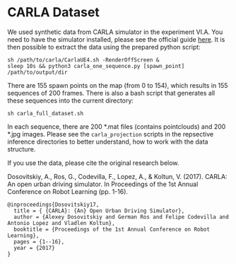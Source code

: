 # CARLA Dataset

We used synthetic data from CARLA simulator in the experiment VI.A. You need to have the simulator installed, please see the official guide [here](https://carla.readthedocs.io/en/latest/start_quickstart/). It is then possible to extract the data using the prepared python script:
```
sh /path/to/carla/CarlaUE4.sh -RenderOffScreen &
sleep 10s && python3 carla_one_sequence.py [spawn_point] /path/to/output/dir
``` 
There are 155 spawn points on the map (from 0 to 154), which results in 155 sequences of 200 frames. There is also a bash script that generates all these sequences into the current directory:
```
sh carla_full_dataset.sh
```

In each sequence, there are 200 *.mat files (contains pointclouds) and 200 *.jpg images. Please see the `carla_projection` scripts in the repsective inference directories to better understand, how to work with the data structure.

If you use the data, please cite the original research below.

Dosovitskiy, A., Ros, G., Codevilla, F., Lopez, A., & Koltun, V. (2017). CARLA: An open urban driving simulator. In Proceedings of the 1st Annual Conference on Robot Learning (pp. 1-16).

```
@inproceedings{Dosovitskiy17,
  title = { {CARLA}: {An} Open Urban Driving Simulator},
  author = {Alexey Dosovitskiy and German Ros and Felipe Codevilla and Antonio Lopez and Vladlen Koltun},
  booktitle = {Proceedings of the 1st Annual Conference on Robot Learning},
  pages = {1--16},
  year = {2017}
}
```